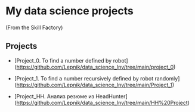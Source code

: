 # My data science projects
(From the Skill Factory)

## Projects

* [Project_0. To find a number defined by robot] (https://github.com/Lepnik/data_science_lnv/tree/main/project_0)

* [Project_1. To find a number recursively defined by robot randomly] (https://github.com/Lepnik/data_science_lnv/tree/main/Project_1)

* [Project_HH. Анализ резюме из HeadHunter] (https://github.com/Lepnik/data_science_lnv/tree/main/HH%20Project)
